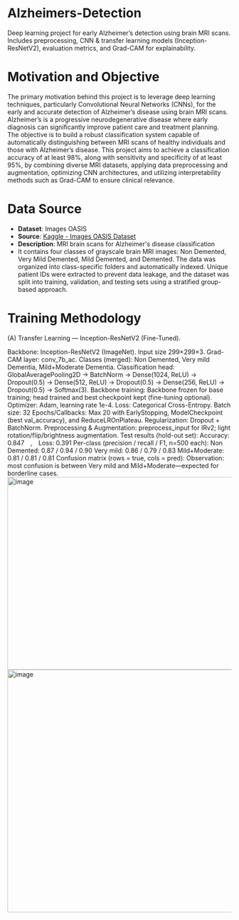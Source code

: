 # Alzheimers-Detection
Deep learning project for early Alzheimer’s detection using brain MRI scans. Includes preprocessing, CNN &amp; transfer learning models (Inception-ResNetV2), evaluation metrics, and Grad-CAM for explainability.
# Motivation and Objective
​​​The primary motivation behind this project is to leverage deep learning techniques, particularly Convolutional Neural Networks (CNNs), for the early and accurate detection of Alzheimer’s disease using brain MRI scans. Alzheimer’s is a progressive neurodegenerative disease where early diagnosis can significantly improve patient care and treatment planning. The objective is to build a robust classification system capable of automatically distinguishing between MRI scans of healthy individuals and those with Alzheimer’s disease. This project aims to achieve a classification accuracy of at least 98%, along with sensitivity and specificity of at least 95%, by combining diverse MRI datasets, applying data preprocessing and augmentation, optimizing CNN architectures, and utilizing interpretability methods such as Grad-CAM to ensure clinical relevance. 
# Data Source
- **Dataset**: Images OASIS
- **Source**: [Kaggle - Images OASIS Dataset](https://www.kaggle.com/datasets/ninadaithal/imagesoasis)
- **Description**: MRI brain scans for Alzheimer's disease classification
- It contains four classes of grayscale brain MRI images: Non Demented, Very Mild Demented, Mild Demented, and Demented. The data was organized into class-specific folders and automatically indexed. Unique patient IDs were extracted to prevent data leakage, and the dataset was split into training, validation, and testing sets using a stratified group-based approach.
# Training Methodology
​​​(A) Transfer Learning — Inception-ResNetV2 (Fine-Tuned). 

​Backbone: Inception-ResNetV2 (ImageNet). Input size 299×299×3. Grad-CAM layer: conv_7b_ac. 
​Classes (merged): Non Demented, Very mild Dementia, Mild+Moderate Dementia. 
​Classification head: GlobalAveragePooling2D → BatchNorm → Dense(1024, ReLU) → Dropout(0.5) → Dense(512, ReLU) → Dropout(0.5) → Dense(256, ReLU) → Dropout(0.5) → Softmax(3). 
​Backbone training: Backbone frozen for base training; head trained and best checkpoint kept (fine-tuning optional). 
​Optimizer: Adam, learning rate 1e-4. 
​Loss: Categorical Cross-Entropy. 
​Batch size: 32 
​Epochs/Callbacks: Max 20 with EarlyStopping, ModelCheckpoint (best val_accuracy), and ReduceLROnPlateau. 
​Regularization: Dropout + BatchNorm. 
​Preprocessing & Augmentation: preprocess_input for IRv2; light rotation/flip/brightness augmentation. 
​Test results (hold-out set): 
​Accuracy: 0.847 , Loss: 0.391 
​Per-class (precision / recall / F1, n=500 each): 
​Non Demented: 0.87 / 0.94 / 0.90 
​Very mild: 0.86 / 0.79 / 0.83 
​Mild+Moderate: 0.81 / 0.81 / 0.81 
​Confusion matrix (rows = true, cols = pred): 
​Observation: most confusion is between Very mild and Mild+Moderate—expected for borderline cases. 
<img width="524" height="432" alt="image" src="https://github.com/user-attachments/assets/d83bc48c-2ac4-42df-beb0-e5c24ffdf328" />
<img width="1280" height="544" alt="image" src="https://github.com/user-attachments/assets/1b79c3e2-b2d3-4dfd-9c74-ac9ad8df4e4e" />


